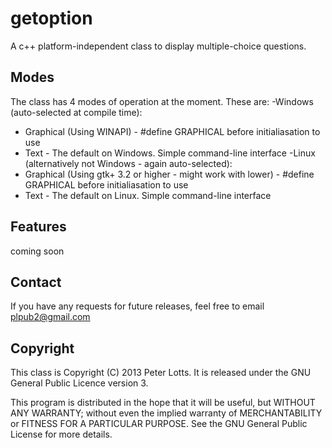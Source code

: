 getoption
=========

A c++ platform-independent class to display multiple-choice questions. 

Modes
-----
The class has 4 modes of operation at the moment. These are: 
-Windows (auto-selected at compile time): 
-	Graphical (Using WINAPI) - #define GRAPHICAL before initialiasation to use 
-	Text - The default on Windows. Simple command-line interface 
-Linux (alternatively not Windows - again auto-selected): 
-	Graphical (Using gtk+ 3.2 or higher - might work with lower) - #define GRAPHICAL   before initialiasation to use 
-	Text - The default on Linux. Simple command-line interface 
		
Features
--------
coming soon 

Contact
-------
If you have any requests for future releases, feel free to email plpub2@gmail.com 

Copyright
---------
This class is Copyright (C) 2013  Peter Lotts. 
It is released under the GNU General Public Licence version 3. 

This program is distributed in the hope that it will be useful, 
but WITHOUT ANY WARRANTY; without even the implied warranty of 
MERCHANTABILITY or FITNESS FOR A PARTICULAR PURPOSE.  See the 
GNU General Public License for more details. 